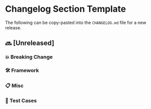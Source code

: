 # Changelog Section Template

The following can be copy-pasted into the `CHANGELOG.md` file for a new release.

## 🔜 [Unreleased]

### 💥 Breaking Change

### 🛠️ Framework

### 📋 Misc

### 🧪 Test Cases
